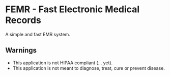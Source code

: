 # FEMR - Fast Electronic Medical Records

A simple and fast EMR system.

## Warnings

* This application is not HIPAA compliant (... yet).
* This application is not meant to diagnose, treat, cure or prevent disease.
